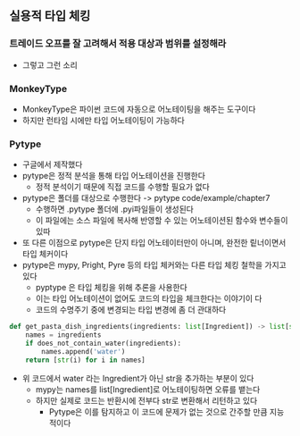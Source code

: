 ## 실용적 타입 체킹

### 트레이드 오프를 잘 고려해서 적용 대상과 범위를 설정해라

- 그렇고 그런 소리

### MonkeyType

- MonkeyType은 파이썬 코드에 자동으로 어노테이팅을 해주는 도구이다
- 하지만 런타임 시에만 타입 어노테이팅이 가능하다

### Pytype

- 구글에서 제작했다
- pytype은 정적 분석을 통해 타입 어노테이션을 진행한다
    - 정적 분석이기 때문에 직접 코드를 수행할 필요가 없다
- pytype은 폴더를 대상으로 수행한다 -> pytype code/example/chapter7
    - 수행하면 .pytype 폴더에 .pyi파일들이 생성된다
    - 이 파일에는 소스 파일에 복사해 반영할 수 있는 어노테이션된 함수와 변수들이 있따
- 또 다른 이점으로 pytype은 단지 타입 어노테이터만이 아니며, 완전한 맅너이면서 타입 체커이다
- pytype은 mypy, Pright, Pyre 등의 타입 체커와는 다른 타입 체킹 철학을 가지고 있다
    - pyptype 은 타입 체킹을 위해 추론을 사용한다
    - 이는 타입 어노테이션이 없어도 코드의 타입을 체크한다는 이야기이 다
    - 코드의 수명주기 중에 변경되는 타입 변경에 좀 더 관대하다

```python
def get_pasta_dish_ingredients(ingredients: list[Ingredient]) -> list[str]:
    names = ingredients
    if does_not_contain_water(ingredients):
        names.append('water')
    return [str(i) for i in names]
```

- 위 코드에서 water 라는 Ingredient가 아닌 str을 추가하는 부분이 있다
    - mypy는 names를 list[Ingredient]로 어노테이팅하면 오류를 뱉는다
    - 하지만 실제로 코드는 반환시에 전부다 str로 변환해서 리턴하고 있다
        - Pytype은 이를 탐지하고 이 코드에 문제가 없는 것으로 간주할 만큼 지능적이다 
